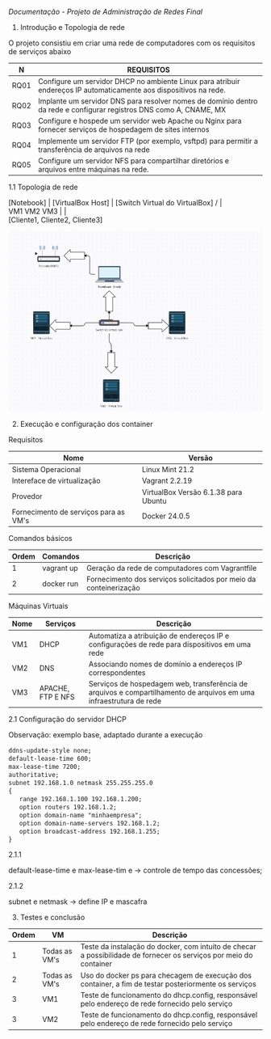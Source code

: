 *Documentação - Projeto de Administração de Redes Final*

1. Introdução e Topologia de rede

O projeto consistiu em criar uma rede de computadores com os requisitos de serviços abaixo

| N | REQUISITOS |
| ------------- | ------------- |
|  RQ01  | Configure um servidor DHCP no ambiente Linux para atribuir endereços IP automaticamente aos dispositivos na rede. |
| RQ02  |Implante um servidor DNS para resolver nomes de domínio dentro da rede e configurar registros DNS como A, CNAME, MX  |
| RQ03| Configure e hospede um servidor web Apache ou Nginx para fornecer serviços de hospedagem de sites internos|
| RQ04| Implemente um servidor FTP (por exemplo, vsftpd) para permitir a transferência de arquivos na rede |
| RQ05| Configure um servidor NFS para compartilhar diretórios e arquivos entre máquinas na rede.|


1.1 Topologia de rede

[Notebook]
     |
[VirtualBox Host]
     |
[Switch Virtual do VirtualBox]
  /   |   \
VM1  VM2  VM3
     |    |  \
    [Cliente1, Cliente2, Cliente3]

![Texto Alternativo](REDES.png)



   
2. Execução e configuração dos container

Requisitos

| Nome  | Versão |
| ------------- | ------------- |
| Sistema Operacional  | Linux Mint 21.2 |
| Intereface de virtualização  | Vagrant 2.2.19  |
| Provedor  |  VirtualBox Versão 6.1.38 para Ubuntu |
| Fornecimento de serviços para as VM's  |  Docker 24.0.5 |

Comandos básicos

| Ordem | Comandos | Descrição|
| ------------- | ------------- | ------------- |
| 1    | vagrant up      | Geração da rede de computadores com Vagrantfile |
| 2    | docker run     | Fornecimento dos serviços solicitados por meio da conteinerização|

Máquinas Virtuais

| Nome  | Serviços | Descrição|
| ------------- | ------------- | ------------- |
| VM1  | DHCP| Automatiza a atribuição de endereços IP e configurações de rede para dispositivos em uma rede |
| VM2  | DNS | Associando nomes de domínio a endereços IP correspondentes |
| VM3  | APACHE, FTP E NFS | Serviços de hospedagem web, transferência de arquivos e compartilhamento de arquivos em uma infraestrutura de rede |

2.1 Configuração do servidor DHCP

Observação: exemplo base, adaptado durante a execução

```
ddns-update-style none;
default-lease-time 600;
max-lease-time 7200;
authoritative;
subnet 192.168.1.0 netmask 255.255.255.0
{
   range 192.168.1.100 192.168.1.200;
   option routers 192.168.1.2;
   option domain-name "minhaempresa";
   option domain-name-servers 192.168.1.2;
   option broadcast-address 192.168.1.255;
}
```
 
 2.1.1
 
 default-lease-time e max-lease-tim e -> controle de tempo das concessões;

 2.1.2

 subnet e netmask -> define IP e mascafra


3. Testes e conclusão

| Ordem | VM | Descrição|
| ------------- | ------------- | ------------- |
| 1   | Todas as VM's  | Teste da instalação do docker, com intuito de checar a possibilidade de fornecer os serviços por meio do container|
| 2     | Todas as VM's | Uso do docker ps para checagem de execução dos container, a fim de testar posteriormente os serviços |
| 3     | VM1  | Teste de funcionamento do dhcp.config, responsável pelo endereço de rede fornecido pelo serviço|
| 3     | VM2  | Teste de funcionamento do dhcp.config, responsável pelo endereço de rede fornecido pelo serviço|



